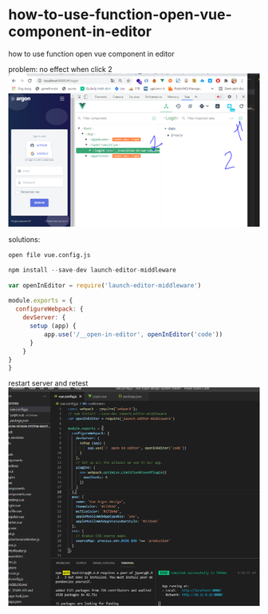 # how-to-use-function-open-vue-component-in-editor
how to use function open vue component in editor

problem: no effect when click 2
<img src="1.PNG" />


solutions:
```
open file vue.config.js
```

```js
npm install --save-dev launch-editor-middleware
```

```js
var openInEditor = require('launch-editor-middleware')
```

```js
module.exports = {
  configureWebpack: {
    devServer: {
      setup (app) {
          app.use('/__open-in-editor', openInEditor('code'))
      }
    }
}
}
```

restart server and retest
<img src="2.PNG" />
